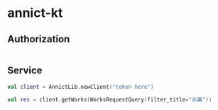 # annict-kt

## Authorization 
```kotlin
```

## Service

```kotlin
val client = AnnictLib.newClient("token here")

val res = client.getWorks(WorksRequestQuery(filter_title="氷菓"))
```
